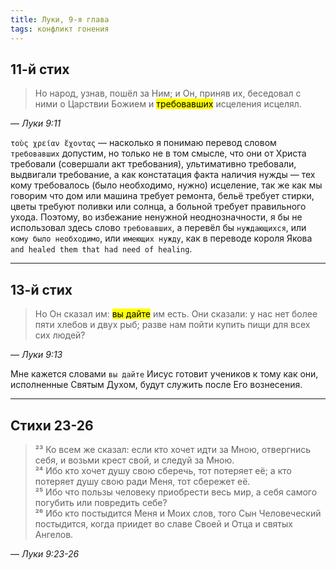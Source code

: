 ```yaml
---
title: Луки, 9-я глава
tags: конфликт гонения
---
```


## 11-й стих

> Но народ, узнав, пошёл за Ним; и Он, приняв их, беседовал с ними о Царствии Божием и <mark>требовавших</mark> исцеления исцелял.

— <cite>Луки&nbsp;9:11</cite>

`τοὺς χρείαν ἔχοντας` — насколько я понимаю перевод словом `требовавших` допустим, но только не в том смысле, что они от Христа
требовали (совершали акт требования), ультимативно требовали, выдвигали требование, а как констатация факта наличия нужды — тех кому
требовалось (было необходимо, нужно) исцеление, так же как мы говорим что дом или машина требует ремонта,
бельё требует стирки, цветы требуют поливки или солнца, а больной требует правильного ухода.
Поэтому, во избежание ненужной неоднозначности, я бы не использовал здесь слово `требовавших`, а перевёл бы `нуждающихся`,
или `кому было необходимо`, или `имеющих нужду`, как в переводе короля Якова `and healed them that had need of healing`.

***

## 13-й стих

> Но Он сказал им: <mark>вы дайте</mark> им есть. Они сказали: у нас нет более пяти хлебов и двух рыб; разве нам пойти купить
> пищи для всех сих людей?

— <cite>Луки&nbsp;9:13</cite>

Мне кажется словами `вы дайте` Иисус готовит учеников к тому как они, исполненные Святым Духом, будут служить после Его вознесения.

***

## Стихи 23-26

> ²³ Ко всем же сказал: если кто хочет идти за Мною, отвергнись себя, и возьми крест свой, и следуй за Мною.  
> ²⁴ Ибо кто хочет душу свою сберечь, тот потеряет её; а кто потеряет душу свою ради Меня, тот сбережет её.  
> ²⁵ Ибо что пользы человеку приобрести весь мир, а себя самого погубить или повредить себе?  
> ²⁶ Ибо кто постыдится Меня и Моих слов, того Сын Человеческий постыдится, когда приидет во славе Своей и Отца и святых Ангелов.

— <cite>Луки&nbsp;9:23-26</cite>
